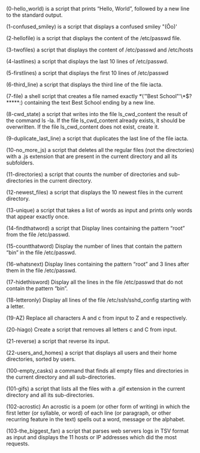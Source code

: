 (0-hello_world) is a script that prints “Hello, World”, followed by a new line to the standard output.

(1-confused_smiley) is a script that displays a confused smiley "(Ôo)'

(2-hellofile) is a script that displays the content of the /etc/passwd file.

(3-twofiles) a script that displays the content of /etc/passwd and /etc/hosts

(4-lastlines) a script that displays the last 10 lines of /etc/passwd.

(5-firstlines) a script that displays the first 10 lines of /etc/passwd

(6-third_line) a script that displays the third line of the file iacta.

(7-file) a shell script that creates a file named exactly \*\\'"Best School"\'\\*$\?\*\*\*\*\*:) containing the text Best School ending by a new line.

(8-cwd_state) a script that writes into the file ls_cwd_content the result of the command ls -la. If the file ls_cwd_content already exists, it should be overwritten. If the file ls_cwd_content does not exist, create it.

(9-duplicate_last_line) a script that duplicates the last line of the file iacta.

(10-no_more_js) a script that deletes all the regular files (not the directories) with a .js extension that are present in the current directory and all its subfolders.

(11-directories) a script that counts the number of directories and sub-directories in the current directory.

(12-newest_files) a script that displays the 10 newest files in the current directory.

(13-unique)  a script that takes a list of words as input and prints only words that appear exactly once.

(14-findthatword) a script that Display lines containing the pattern “root” from the file /etc/passwd.

(15-countthatword) Display the number of lines that contain the pattern “bin” in the file /etc/passwd.

(16-whatsnext) Display lines containing the pattern “root” and 3 lines after them in the file /etc/passwd.

(17-hidethisword) Display all the lines in the file /etc/passwd that do not contain the pattern “bin”.

(18-letteronly) Display all lines of the file /etc/ssh/sshd_config starting with a letter.

(19-AZ) Replace all characters A and c from input to Z and e respectively.

(20-hiago) Create a script that removes all letters c and C from input.

(21-reverse) a script that reverse its input.

(22-users_and_homes) a script that displays all users and their home directories, sorted by users.

(100-empty_casks) a  command that finds all empty files and directories in the current directory and all sub-directories.

(101-gifs) a script that lists all the files with a .gif extension in the current directory and all its sub-directories.

(102-acrostic) An acrostic is a poem (or other form of writing) in which the first letter (or syllable, or word) of each line (or paragraph, or other recurring feature in the text) spells out a word, message or the alphabet.

(103-the_biggest_fan) a script that parses web servers logs in TSV format as input and displays the 11 hosts or IP addresses which did the most requests.
